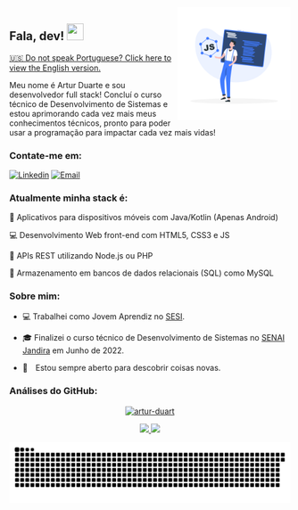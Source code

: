 <a href="https://storyset.com/web">
  <img align="right" src="./img/js-framework-rafiki.png" alt="a dev" width=40% height=40% />
</a>

## Fala, dev! <img src="https://raw.githubusercontent.com/kaueMarques/kaueMarques/master/hi.gif" width="30px" height="30px">

<a href="https://github.com/artur-duart/artur-duart/blob/main/README-EN.md">🇺🇸 Do not speak Portuguese? Click here to view the English version.</a>

Meu nome é Artur Duarte e sou desenvolvedor full stack! Concluí o curso técnico de Desenvolvimento de Sistemas e estou aprimorando cada vez mais meus conhecimentos técnicos, pronto para poder usar a programação para impactar cada vez mais vidas!

### Contate-me em:

[![Linkedin](https://img.shields.io/badge/Linkedin-2867b2?style=for-the-badge&logo=linkedin&logoColor=white)](https://www.linkedin.com/in/artur-duarte-5141aa212)
[![Email](https://img.shields.io/badge/Email-EA4335?style=for-the-badge&logo=gmail&logoColor=white)](mailto:arturduartemoraes@gmail.com)

### Atualmente minha stack é:

📱 Aplicativos para dispositivos móveis com Java/Kotlin (Apenas Android)

💻 Desenvolvimento Web front-end com HTML5, CSS3 e JS

📡 APIs REST utilizando Node.js ou PHP

💾 Armazenamento em bancos de dados relacionais (SQL) como MySQL

### Sobre mim:

- 💻 Trabalhei como Jovem Aprendiz no [SESI](https://www.sesisp.org.br/).

- 🎓 Finalizei o curso técnico de Desenvolvimento de Sistemas no [SENAI Jandira](https://jandira.sp.senai.br/) em Junho de 2022.

- 🔭 Estou sempre aberto para descobrir coisas novas.

### Análises do GitHub:

<div align="center">
  <a href="https://github.com/artur-duart">
  <p><img align="center" src="https://github-readme-streak-stats.herokuapp.com/?user=artur-duart&&theme=dracula" alt="artur-duart" /></p>
  <img height="180em" src="https://github-readme-stats.vercel.app/api?username=artur-duart&show_icons=true&theme=dracula&include_all_commits=true&count_private=true"/>
  <img height="180em" src="https://github-readme-stats.vercel.app/api/top-langs/?username=artur-duart&layout=compact&langs_count=7&theme=dracula"/>
</div>

![Snake animation](https://github.com/artur-duart/artur-duart/blob/output/github-contribution-grid-snake.svg)
